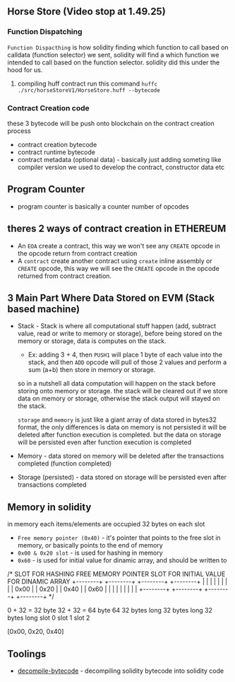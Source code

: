 ## Horse Store (Video stop at 1.49.25)

### Function Dispatching
 `Function Dispacthing` is how solidity finding which function to call based on calldata (function selector) we sent, solidity will find a which function we intended to call based on the function selector. solidity did this under the hood for us.

 1. compiling huff contract run this command `huffc ./src/horseStoreV1/HorseStore.huff --bytecode`

 ### Contract Creation code
 these 3 bytecode will be push onto blockchain on the contract creation process
 - contract creation bytecode
 - contract runtime bytecode
 - contract metadata (optional data) - basically just adding someting like compiler version we used to develop the contract, constructor data etc


## Program Counter
 - program counter is basically a counter number of opcodes

## theres 2 ways of contract creation in ETHEREUM
 - An `EOA` create a contract, this way we won't see any `CREATE` opcode in the opcode return from contract creation
 - A `contract` create another contract using `create` inline assembly or `CREATE` opcode, this way we will see the `CREATE` opcode in the opcode returned from contract creation.


 ## 3 Main Part Where Data Stored on EVM (Stack based machine)
 - Stack - Stack is where all computational stuff happen (add, subtract value, read or write to memory or storage),  before being stored on the memory or storage, data is computes on the stack. 
    - Ex: adding 3 + 4, then `PUSH1` will place 1 byte of each value into the stack, and then `ADD` opcode will pull of those 2 values and perform a sum (a+b) then store in memory or storage.

    so in a nutshell all data computation will happen on the stack before storing onto memory or storage. the stack will be cleared out if we store data on memory or storage, otherwise the stack output will stayed on the stack.
  
    `storage` and `memory` is just like a giant array of data stored in bytes32 format, the only differences is data on memory is not persisted it will be deleted after function execution is completed. but the data on storage will be persisted even after function execution is completed

 - Memory - data stored on memory will be deleted after the transactions completed (function completed)
 - Storage (persisted) - data stored on storage will be persisted even after transactions completed


## Memory in solidity

  in  memory each items/elements are occupied 32 bytes on each slot

- `Free memory pointer (0x40)` - it's pointer that points to the free slot in memory, or basically points to the end of memory
- `0x00 & 0x20 slot` - is used for hashing in memory
- `0x60` - is used for initial value for dinamic array, and should be written to

/*  SLOT FOR HASHING     FREE MEMORY POINTER    SLOT FOR INITIAL VALUE FOR DINAMIC ARRAY
+--------+    +--------+    +--------+                +--------+
|        |    |        |    |        |                |        |
|  0x00  |    |  0x20  |    |  0x40  |                |  0x60  |
|        |    |        |    |        |                |        |
+--------+    +--------+    +--------+                +--------+
*/

  
0 + 32 = 32 byte  32 + 32 = 64 byte        64
32 bytes long     32 bytes long        32 bytes long
slot 0             slot 1                 slot 2

[0x00,             0x20,                  0x40]







## Toolings
 - [decompile-bytecode](https://app.dedaub.com/) - decompiling solidity bytecode into solidity code